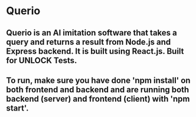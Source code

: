 # Querio

## Querio is an AI imitation software that takes a query and returns a result from Node.js and Express backend. It is built using React.js. Built for UNLOCK Tests.

## To run, make sure you have done 'npm install' on both frontend and backend and are running both backend (server) and frontend (client) with 'npm start'.
